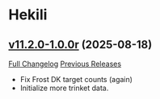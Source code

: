 # Hekili

## [v11.2.0-1.0.0r](https://github.com/Hekili/hekili/tree/v11.2.0-1.0.0r) (2025-08-18)
[Full Changelog](https://github.com/Hekili/hekili/compare/v11.2.0-1.0.0q...v11.2.0-1.0.0r) [Previous Releases](https://github.com/Hekili/hekili/releases)

- Fix Frost DK target counts (again)  
- Initialize more trinket data.  
